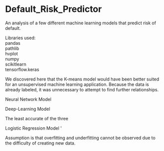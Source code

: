# Default_Risk_Predictor
An analysis of a few different machine learning models that predict risk of default.

Libraries used:  
pandas  
pathlib  
hvplot  
numpy  
scikitlearn  
tensorflow.keras  



We discovered here that the K-means model would have been better suited for an unsupervised machine learning application.  Because the data is already labeled, it was unnecessary to attempt to find further relationships.



Neural Network Model


Deep-Learning Model

The least accurate of the three

Logistic Regression Model
'


Assumption is that overfitting and underfitting cannot be observed due to the difficulty of creating new data.